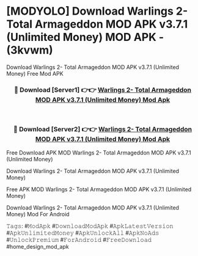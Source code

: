 # [MODYOLO] Download Warlings 2- Total Armageddon MOD APK v3.7.1 (Unlimited Money) MOD APK - (3kvwm)
Download Warlings 2- Total Armageddon MOD APK v3.7.1 (Unlimited Money) Free Mod APK

<div align="center">
<h3>🔴 Download [Server1] 👉👉 <a href="https://apk-comot.site?title=Warlings_2-_Total_Armageddon_MOD_APK_v3.7.1_(Unlimited_Money)">Warlings 2- Total Armageddon MOD APK v3.7.1 (Unlimited Money) Mod Apk</a></h3><br>

<h3>🔴 Download [Server2] 👉👉 <a href="https://apk-comot.site?title=Warlings_2-_Total_Armageddon_MOD_APK_v3.7.1_(Unlimited_Money)">Warlings 2- Total Armageddon MOD APK v3.7.1 (Unlimited Money) Mod Apk</a></h3>
</div>


Free Download APK MOD Warlings 2- Total Armageddon MOD APK v3.7.1 (Unlimited Money)

Download Warlings 2- Total Armageddon MOD APK v3.7.1 (Unlimited Money) 

Free APK MOD Warlings 2- Total Armageddon MOD APK v3.7.1 (Unlimited Money) 

Download Warlings 2- Total Armageddon MOD APK v3.7.1 (Unlimited Money) Mod For Android

𝚃𝚊𝚐𝚜: #𝙼𝚘𝚍𝙰𝚙𝚔 #𝙳𝚘𝚠𝚗𝚕𝚘𝚊𝚍𝙼𝚘𝚍𝙰𝚙𝚔 #𝙰𝚙𝚔𝙻𝚊𝚝𝚎𝚜𝚝𝚅𝚎𝚛𝚜𝚒𝚘𝚗 #𝙰𝚙𝚔𝚄𝚗𝚕𝚒𝚖𝚒𝚝𝚎𝚍𝙼𝚘𝚗𝚎𝚢 #𝙰𝚙𝚔𝚄𝚗𝚕𝚘𝚌𝚔𝙰𝚕𝚕 #𝙰𝚙𝚔𝙽𝚘𝙰𝚍𝚜 #𝚄𝚗𝚕𝚘𝚌𝚔𝙿𝚛𝚎𝚖𝚒𝚞𝚖 #𝙵𝚘𝚛𝙰𝚗𝚍𝚛𝚘𝚒𝚍 #𝙵𝚛𝚎𝚎𝙳𝚘𝚠𝚗𝚕𝚘𝚊𝚍 #home_design_mod_apk